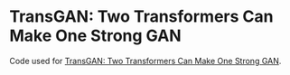 # TransGAN: Two Transformers Can Make One Strong GAN
Code used for [TransGAN: Two Transformers Can Make One Strong GAN](https://https://github.com/yueruchen/TransGAN). 
